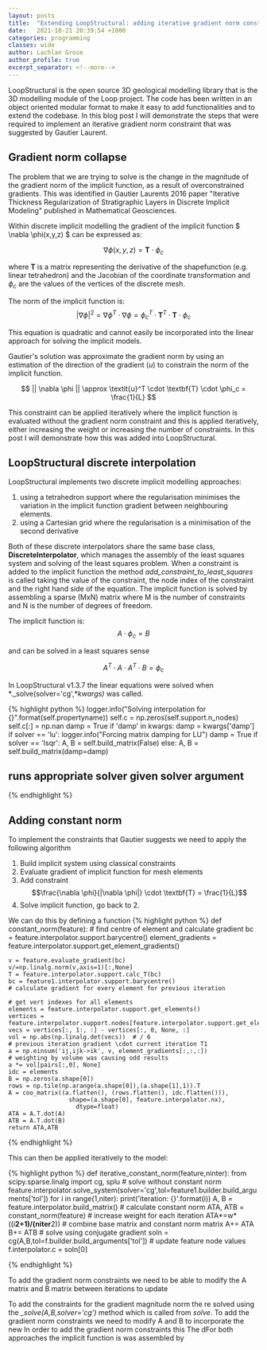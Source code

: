 ```yaml
---
layout: posts
title:  "Extending LoopStructural: adding iterative gradient norm constraints"
date:   2021-10-21 20:39:54 +1000
categories: programming
classes: wide
author: Lachlan Grose
author_profile: true
excerpt_separator: <!--more--> 
---
```

LoopStructural is the open source 3D geological modelling library that is the 3D modelling module of the Loop project. 
The code has been written in an object oriented modular format to make it easy to add functionalities and to extend the codebase.
In this blog post I will demonstrate the steps that were required to implement an iterative gradient norm constraint that was suggested by Gautier Laurent.

Gradient norm collapse
----------------------
The problem that we are trying to solve is the change in the magnitude of the gradient norm of the implicit function, as a result of overconstrained gradients.
This was identified in Gautier Laurents 2016 paper "Iterative Thickness Regularization of Stratigraphic Layers in Discrete Implicit Modeling" published in Mathematical Geosciences. 

Within discrete implicit modelling the gradient of the implicit function $ \nabla \phi(x,y,z) $ can be expressed as:

$$ \nabla \phi(x,y,z) = \textbf{T} \cdot \phi_c $$

where $\textbf{T}$ is a matrix representing the derivative of the shapefunction (e.g. linear tetrahedron) and the Jacobian of the coordinate transformation and $\phi_c$ are the values of the vertices of the discrete mesh. 

The norm of the implicit function is:
$$ |\nabla \phi|^2 = \nabla \phi ^T \cdot \nabla \phi = \phi_c^T \cdot \textbf{T}^T \cdot \textbf{T} \cdot \phi_c $$

This equation is quadratic and cannot easily be incorporated into the linear approach for solving the implicit models. 

Gautier's solution was approximate the gradient norm by using an estimation of the direction of the gradient ($u$) to constrain the norm of the implicit function. 

$$ || \nabla \phi || \approx \textit{u}^T \cdot \textbf{T} \cdot \phi_c = \frac{1}{L} $$

This constraint can be applied iteratively where the implicit function is evaluated without the gradient norm constraint and this is applied iteratively, either increasing the weight or increasing the number of constraints. 
In this post I will demonstrate how this was added into LoopStructural.

LoopStructural discrete interpolation
-------------------------------------
LoopStructural implements two discrete implicit modelling approaches:
1) using a tetrahedron support where the regularisation minimises the variation in the implicit function gradient between neighbouring elements.
2) using a Cartesian grid where the regularisation is a minimisation of the second derivative 


Both of these discrete interpolators share the same base class, **DiscreteInterpolator**, which manages the assembly of the least squares system and solving of the least squares problem.
When a constraint is added to the implicit function the method *add_constraint_to_least_squares* is called taking the value of the constraint, the node index of the constraint and the right hand side of the equation.
The implicit function is solved by assembling a sparse (MxN) matrix where M is the number of constraints and N is the number of degrees of freedom.

The implicit function is:
$$ A \cdot \phi_c = B$$

and can be solved in a least squares sense

$$ A^T \cdot A \cdot A^T \cdot B = \phi_c$$ 

In LoopStructural v1.3.7 the linear equations were solved when *._solve(solver='cg',**kwargs)* was called.

{% highlight python %}
logger.info("Solving interpolation for {}".format(self.propertyname))
self.c = np.zeros(self.support.n_nodes)
self.c[:] = np.nan
damp = True
if 'damp' in kwargs:
    damp = kwargs['damp']
if solver == 'lu':
    logger.info("Forcing matrix damping for LU")
    damp = True
if solver == 'lsqr':
    A, B =  self.build_matrix(False)
else:
    A, B = self.build_matrix(damp=damp)
## runs appropriate solver given solver argument
{% endhighlight %}

Adding constant norm
--------------------
To implement the constraints that Gautier suggests we need to apply the following algorithm
1. Build implicit system using classical constraints
2. Evaluate gradient of implicit function for mesh elements
3. Add constraint 
$$\frac{\nabla \phi}{|\nabla \phi|} \cdot \textbf{T} = \frac{1}{L}$$
4. Solve implicit function, go back to 2.

We can do this by defining a function
{% highlight python %}
def constant_norm(feature):
    # find centre of element and calculate gradient
    bc = feature.interpolator.support.barycentre()
    element_gradients = feature.interpolator.support.get_element_gradients()

    v = feature.evaluate_gradient(bc)
    v/=np.linalg.norm(v,axis=1)[:,None]
    T = feature.interpolator.support.calc_T(bc)
    bc = feature1.interpolator.support.barycentre()
    # calculate gradient for every element for previous iteration

    # get vert indexes for all elements
    elements = feature.interpolator.support.get_elements()
    vertices = feature.interpolator.support.nodes[feature.interpolator.support.get_elements()]
    vecs = vertices[:, 1:, :] - vertices[:, 0, None, :]
    vol = np.abs(np.linalg.det(vecs))  # / 6
    # previous iteration gradient \cdot current iteration T1
    a = np.einsum('ij,ijk->ik', v, element_gradients[:,:,:])
    # weighting by volume was causing odd results
    a *= vol[pairs[:,0], None]
    idc = elements
    B = np.zeros(a.shape[0])
    rows = np.tile(np.arange(a.shape[0]),(a.shape[1],1)).T
    A = coo_matrix((a.flatten(), (rows.flatten(), idc.flatten())),
                     shape=(a.shape[0], feature.interpolator.nx),
                       dtype=float)
    ATA = A.T.dot(A)
    ATB = A.T.dot(B)
    return ATA,ATB
{% endhighlight %}

This can then be applied iteratively to the model:

{% highlight python %}
def iterative_constant_norm(feature,ninter):
    from scipy.sparse.linalg import cg, splu
    # solve without constant norm
    feature.interpolator.solve_system(solver='cg',tol=feature1.builder.build_arguments['tol']) 
    for i in range(1,niter):
        print('iteration: {}'.format(i))
        A, B = feature.interpolator.build_matrix()
        # calculate constant norm
        ATA, ATB = constant_norm(feature)
        # increase weight for each iteration
        ATA*=w*((i**2+1)/(niter**2))
        # combine base matrix and constant norm matrix
        A+= ATA
        B+= ATB
        # solve using conjugate gradient
        soln = cg(A,B,tol=f.builder.build_arguments['tol'])
        # update feature node values
        f.interpolator.c = soln[0]
             
{% endhighlight %}

To add the gradient norm constraints we need to be able to modify the A matrix and B matrix between iterations to update 

To add the constraints for the gradient magnitude norm the re solved using the *_solve(A,B,solver='cg')* method which is called from *solve*.
To add the gradient norm constraints we need to modify A and B to incorporate the new In order to add the gradient norm constraints  this The dFor both approaches the implicit function is was assembled by 
   